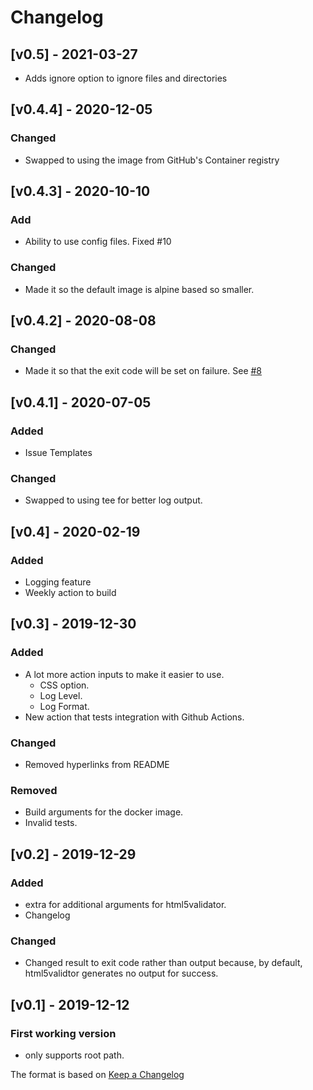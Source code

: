 <!-- markdownlint-disable MD024 -->
# Changelog

## [v0.5] - 2021-03-27

- Adds ignore option to ignore files and directories

## [v0.4.4] - 2020-12-05

### Changed

- Swapped to using the image from GitHub's Container registry

## [v0.4.3] - 2020-10-10

### Add

- Ability to use config files. Fixed #10

### Changed

- Made it so the default image is alpine based so smaller.

## [v0.4.2] - 2020-08-08

### Changed

- Made it so that the exit code will be set on failure. See [#8](https://github.com/Cyb3r-Jak3/html5validator-action/pull/8)

## [v0.4.1] - 2020-07-05

### Added

- Issue Templates

### Changed

- Swapped to using tee for better log output.

## [v0.4] - 2020-02-19

### Added

- Logging feature
- Weekly action to build

## [v0.3] - 2019-12-30

### Added

- A lot more action inputs to make it easier to use.
  - CSS option.
  - Log Level.
  - Log Format.
- New action that tests integration with Github Actions.

### Changed

- Removed hyperlinks from README

### Removed

- Build arguments for the docker image.
- Invalid tests.

## [v0.2] - 2019-12-29

### Added

- extra for additional arguments for html5validator.
- Changelog

### Changed

- Changed result to exit code rather than output because, by default, html5validtor generates no output for success.

## [v0.1] - 2019-12-12

### First working version

- only supports root path.

The format is based on [Keep a Changelog](https://keepachangelog.com/en/1.0.0/)
